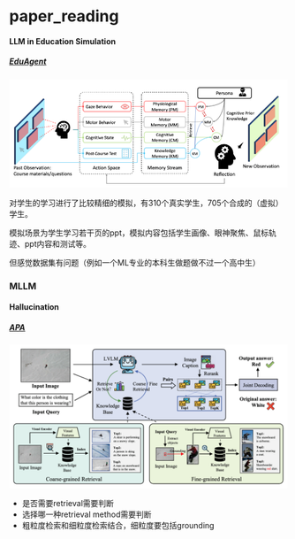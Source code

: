 # paper_reading





#### LLM in Education Simulation

##### [EduAgent](https://arxiv.org/pdf/2404.07963)

![image-20240803142552201](assets/image-20240803142552201.png)

对学生的学习进行了比较精细的模拟，有310个真实学生，705个合成的（虚拟）学生。

模拟场景为学生学习若干页的ppt，模拟内容包括学生画像、眼神聚焦、鼠标轨迹、ppt内容和测试等。

但感觉数据集有问题（例如一个ML专业的本科生做题做不过一个高中生）





### MLLM

#### Hallucination

##### [APA](https://arxiv.org/pdf/2408.00555v1)

![image-20240803152242128](assets/image-20240803152242128.png)

* 是否需要retrieval需要判断
* 选择哪一种retrieval method需要判断
* 粗粒度检索和细粒度检索结合，细粒度要包括grounding
